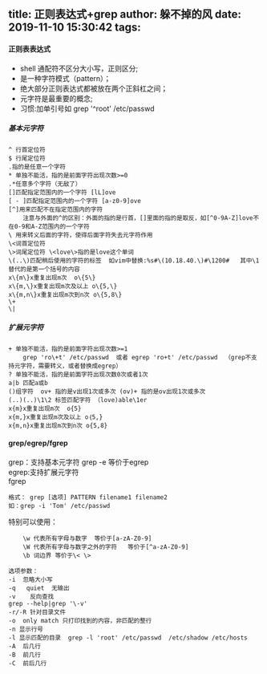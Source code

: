 title: 正则表达式+grep
author: 躲不掉的风
date: 2019-11-10 15:30:42
tags:
---
#### 正则表表达式
- shell 通配符不区分大小写，正则区分;  
- 是一种字符模式（pattern）；  
- 绝大部分正则表达式都被放在两个正斜杠之间；  
- 元字符是最重要的概念;  
- 习惯:加单引号如  grep '^root' /etc/passwd   

##### 基本元字符
	^ 行首定位符
	$ 行尾定位符
	.指的是任意一个字符
	* 单独不能活，指的是前面字符出现次数>=0
	.*任意多个字符（无敌了）
	[]匹配指定范围内的一个字符 [lL]ove
	[ - ]匹配指定范围内的一个字符 [a-z0-9]ove
	[^]用来匹配不在指定范围内的字符
		注意与外面的^的区别：外面的指的是行首，[]里面的指的是取反，如[^0-9A-Z]love不在0-9和A-Z范围内的一个字符
	\ 用来转义后面的字符，使得后面字符失去元字符作用
	\<词首定位符
	\>词尾定位符 \<love\>指的是love这个单词
	\(..\)匹配稍后使用的字符的标签  如vim中替换:%s#\(10.18.40.\)#\1200#   其中\1替代的是第一个括号的内容
	x\{m\}x重复出现m次  o\{5\}
	x\{m,\}x重复出现m次及以上 o\{5,\}
	x\{m,n\}x重复出现m次到n次 o\{5,8\}
	\+
	\|
##### 扩展元字符		
	+ 单独不能活，指的是前面字符出现次数>=1  
		grep 'ro\+t' /etc/passwd  或者 egrep 'ro+t' /etc/passwd  （grep不支持元字符，需要转义，或者替换成egrep）
	? 单独不能活，指的是前面字符出现次数0次或者1次
	a|b 匹配a或b
	()组字符  ov+ 指的是v出现1次或多次 (ov)+ 指的是ov出现1次或多次 
	(..)(..)\1\2 标签匹配字符 （love)able\1er 	
	x{m}x重复出现m次  o{5}
	x{m,}x重复出现m次及以上 o｛5,}
	x{m,n}x重复出现m次到n次 o{5,8}

#### grep/egrep/fgrep
  grep：支持基本元字符  grep -e 等价于egrep  
  egrep:支持扩展元字符  
  fgrep   
    
    格式： grep [选项] PATTERN filename1 filename2
    如：grep -i 'Tom' /etc/passwd
    
   特别可以使用：
   
	    \w 代表所有字母与数字  等价于[a-zA-Z0-9]
	    \W 代表所有字母与数字之外的字符   等价于[^a-zA-Z0-9]
	    \b 词边界 等价于\< \>
        
	选项参数：
	-i  忽略大小写
	-q   quiet  无输出
	-v    反向查找
	grep --help|grep '\-v'
    -r/-R 针对目录文件
    -o  only match 只打印找到的内容，非匹配的整行
    -n 显示行号
    -l 显示匹配的目录  grep -l 'root' /etc/passwd  /etc/shadow /etc/hosts
    -A  后几行
    -B  前几行
    -C  前后几行
